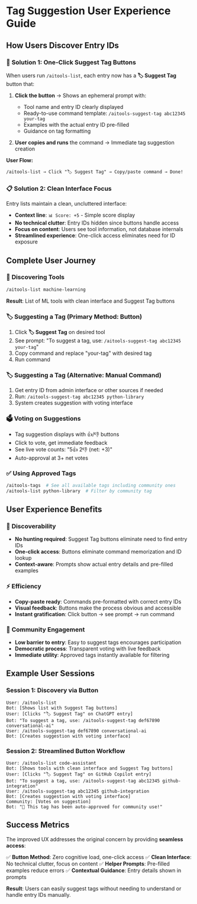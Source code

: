 # Tag Suggestion User Experience Guide

## How Users Discover Entry IDs

### 🎯 **Solution 1: One-Click Suggest Tag Buttons**

When users run `/aitools-list`, each entry now has a **🏷️ Suggest Tag** button that:

1. **Click the button** → Shows an ephemeral prompt with:
   - Tool name and entry ID clearly displayed
   - Ready-to-use command template: `/aitools-suggest-tag abc12345 your-tag`
   - Examples with the actual entry ID pre-filled
   - Guidance on tag formatting

2. **User copies and runs** the command → Immediate tag suggestion creation

**User Flow:**
```
/aitools-list → Click "🏷️ Suggest Tag" → Copy/paste command → Done!
```

### 📋 **Solution 2: Clean Interface Focus**

Entry lists maintain a clean, uncluttered interface:
- **Context line**: `📊 Score: +5` - Simple score display
- **No technical clutter**: Entry IDs hidden since buttons handle access
- **Focus on content**: Users see tool information, not database internals
- **Streamlined experience**: One-click access eliminates need for ID exposure

## Complete User Journey

### 🚀 **Discovering Tools**
```bash
/aitools-list machine-learning
```
**Result**: List of ML tools with clean interface and Suggest Tag buttons

### 🏷️ **Suggesting a Tag (Primary Method: Button)**
1. Click **🏷️ Suggest Tag** on desired tool
2. See prompt: "To suggest a tag, use: `/aitools-suggest-tag abc12345 your-tag`"
3. Copy command and replace "your-tag" with desired tag
4. Run command

### 🏷️ **Suggesting a Tag (Alternative: Manual Command)**
1. Get entry ID from admin interface or other sources if needed
2. Run: `/aitools-suggest-tag abc12345 python-library`
3. System creates suggestion with voting interface

### 🗳️ **Voting on Suggestions**
- Tag suggestion displays with 👍/👎 buttons
- Click to vote, get immediate feedback
- See live vote counts: "5👍 2👎 (net: +3)"
- Auto-approval at 3+ net votes

### ✅ **Using Approved Tags**
```bash
/aitools-tags  # See all available tags including community ones
/aitools-list python-library  # Filter by community tag
```

## User Experience Benefits

### 🎯 **Discoverability**
- **No hunting required**: Suggest Tag buttons eliminate need to find entry IDs
- **One-click access**: Buttons eliminate command memorization and ID lookup
- **Context-aware**: Prompts show actual entry details and pre-filled examples

### ⚡ **Efficiency**  
- **Copy-paste ready**: Commands pre-formatted with correct entry IDs
- **Visual feedback**: Buttons make the process obvious and accessible
- **Instant gratification**: Click button → see prompt → run command

### 🤝 **Community Engagement**
- **Low barrier to entry**: Easy to suggest tags encourages participation
- **Democratic process**: Transparent voting with live feedback
- **Immediate utility**: Approved tags instantly available for filtering

## Example User Sessions

### Session 1: Discovery via Button
```
User: /aitools-list
Bot: [Shows list with Suggest Tag buttons]
User: [Clicks "🏷️ Suggest Tag" on ChatGPT entry]
Bot: "To suggest a tag, use: /aitools-suggest-tag def67890 conversational-ai"
User: /aitools-suggest-tag def67890 conversational-ai
Bot: [Creates suggestion with voting interface]
```

### Session 2: Streamlined Button Workflow
```
User: /aitools-list code-assistant
Bot: [Shows tools with clean interface and Suggest Tag buttons]
User: [Clicks "🏷️ Suggest Tag" on GitHub Copilot entry]
Bot: "To suggest a tag, use: /aitools-suggest-tag abc12345 github-integration"
User: /aitools-suggest-tag abc12345 github-integration
Bot: [Creates suggestion with voting interface]
Community: [Votes on suggestion]
Bot: "🎉 This tag has been auto-approved for community use!"
```

## Success Metrics

The improved UX addresses the original concern by providing **seamless access**:

✅ **Button Method**: Zero cognitive load, one-click access
✅ **Clean Interface**: No technical clutter, focus on content
✅ **Helper Prompts**: Pre-filled examples reduce errors
✅ **Contextual Guidance**: Entry details shown in prompts

**Result**: Users can easily suggest tags without needing to understand or handle entry IDs manually.

